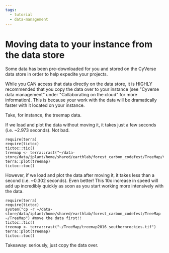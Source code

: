 ```yaml
---
tags:
  - tutorial
  - data-management
---
```


# Moving data to your instance from the data store

Some data has been pre-downloaded for you and stored on the CyVerse data store in order to help expedite your projects.

While you CAN access that data directly on the data store, it is HIGHLY recommended that you copy the data over to your instance (see "Cyverse data management" under "Collaborating on the cloud" for more information). This is because your work with the data will be dramatically faster with it located on your instance.

Take, for instance, the treemap data.

If we load and plot the data without moving it, it takes just a few seconds (i.e. ~2.973 seconds). Not bad.
```
require(terra)
require(tictoc)
tictoc::tic()
treemap <- terra::rast("~/data-store/data/iplant/home/shared/earthlab/forest_carbon_codefest/TreeMap/treemap2016_southernrockies.tif")
terra::plot(treemap)
tictoc::toc()
```

However, if we load and plot the data after moving it, it takes less than a second (i.e. ~0.302 seconds). Even better! This 10x increase in speed will add up incredibly quickly as soon as you start working more intensively with the data.

```
require(terra)
require(tictoc)
system("cp -r ~/data-store/data/iplant/home/shared/earthlab/forest_carbon_codefest/TreeMap ~/TreeMap") #move the data first!!
tictoc::tic()
treemap <- terra::rast("~/TreeMap/treemap2016_southernrockies.tif")
terra::plot(treemap)
tictoc::toc()
```

Takeaway: seriously, just copy the data over.